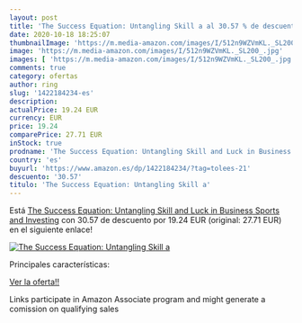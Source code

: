 ```yaml
---
layout: post
title: 'The Success Equation: Untangling Skill a al 30.57 % de descuento'
date: 2020-10-18 18:25:07
thumbnailImage: 'https://m.media-amazon.com/images/I/512n9WZVmKL._SL200_.jpg'
image: 'https://m.media-amazon.com/images/I/512n9WZVmKL._SL200_.jpg'
images: [ 'https://m.media-amazon.com/images/I/512n9WZVmKL._SL200_.jpg' ]
comments: true
category: ofertas
author: ring
slug: '1422184234-es'
description:
actualPrice: 19.24 EUR
currency: EUR
price: 19.24
comparePrice: 27.71 EUR
inStock: true
prodname: 'The Success Equation: Untangling Skill and Luck in Business  Sports  and Investing'
country: 'es'
buyurl: 'https://www.amazon.es/dp/1422184234/?tag=tolees-21'
descuento: '30.57'
titulo: 'The Success Equation: Untangling Skill a'
---
```


Está [The Success Equation: Untangling Skill and Luck in Business  Sports  and Investing](https://www.amazon.es/dp/1422184234/?tag=tolees-21) con 30.57 de descuento por 19.24 EUR (original: 27.71 EUR) en el siguiente enlace!

[![The Success Equation: Untangling Skill a](https://m.media-amazon.com/images/I/512n9WZVmKL._SL200_.jpg)](https://www.amazon.es/dp/1422184234/?tag=tolees-21)

Principales características:


[Ver la oferta!!](https://www.amazon.es/dp/1422184234/?tag=tolees-21)

Links participate in Amazon Associate program and might generate a comission on qualifying sales



